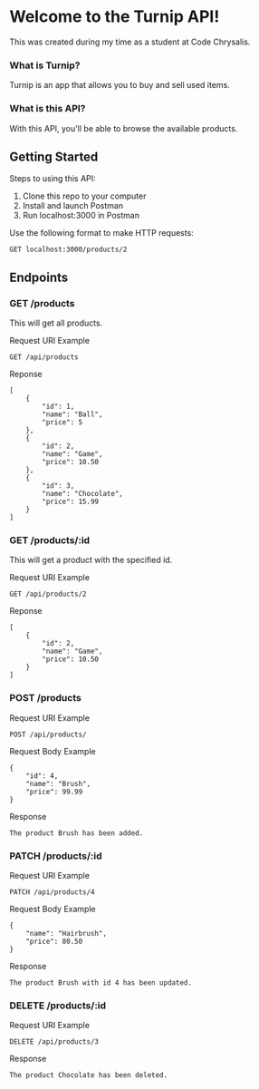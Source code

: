 # Welcome to the Turnip API!

This was created during my time as a student at Code Chrysalis.

### What is Turnip?

Turnip is an app that allows you to buy and sell used items.

### What is this API?
With this API, you'll be able to browse the available products.

## Getting Started

Steps to using this API:
1. Clone this repo to your computer
2. Install and launch Postman
3. Run localhost:3000 in Postman

Use the following format to make HTTP requests:
```
GET localhost:3000/products/2
```


## Endpoints

### **GET /products**

This will get all products.

Request URI Example
```
GET /api/products
```

Reponse 
```
[
    {
        "id": 1,
        "name": "Ball",
        "price": 5
    },
    {
        "id": 2,
        "name": "Game",
        "price": 10.50
    },
    {
        "id": 3,
        "name": "Chocolate",
        "price": 15.99
    }
]
```

### **GET /products/:id**

This will get a product with the specified id.

Request URI Example
```
GET /api/products/2
```

Reponse 
```
[
    {
        "id": 2,
        "name": "Game",
        "price": 10.50
    }
]
```

### **POST /products**

Request URI Example
```
POST /api/products/
```

Request Body Example
```
{
    "id": 4,
    "name": "Brush",
    "price": 99.99
}
```

Response
```
The product Brush has been added.
```

### **PATCH /products/:id**

Request URI Example
```
PATCH /api/products/4
```

Request Body Example
```
{
    "name": "Hairbrush",
    "price": 80.50
}
```

Response
```
The product Brush with id 4 has been updated.
```

### **DELETE /products/:id**

Request URI Example
```
DELETE /api/products/3
```

Response
```
The product Chocolate has been deleted.
```
